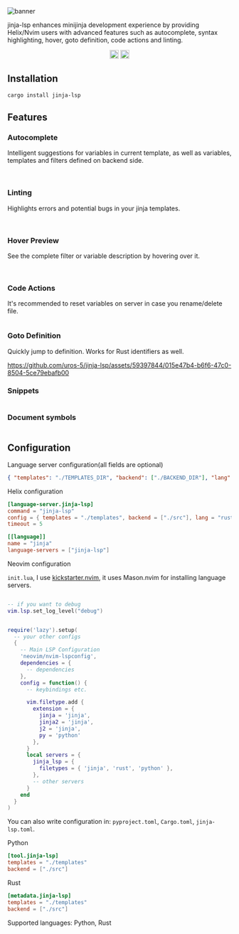 <img src="https://raw.githubusercontent.com/uros-5/jinja-lsp/main/.github/banner.png" alt="banner" />

jinja-lsp enhances minijinja development experience by providing Helix/Nvim users with advanced features such as autocomplete, syntax highlighting, hover, goto definition, code actions and linting.

<div align="center">
  <a href="https://crates.io/crates/jinja-lsp"><img alt="crates.io" src="https://img.shields.io/crates/v/jinja-lsp.svg?style=for-the-badge&color=fdbb39&logo=rust" height="20"></a>
  <a href="https://marketplace.visualstudio.com/items?itemName=urosmrkobrada.jinja-lsp"><img alt="visualstudio.com" src="https://vsmarketplacebadges.dev/version/urosmrkobrada.jinja-lsp.svg?color=007ACC" height="20"></a>
</div>

## Installation

```sh
cargo install jinja-lsp
```


## Features

### Autocomplete

Intelligent suggestions for variables in current template, as well as variables, templates and filters defined on backend side.

<img src="https://raw.githubusercontent.com/uros-5/jinja-lsp/main/.github/completion.png" alt="" />

<img src="https://raw.githubusercontent.com/uros-5/jinja-lsp/main/.github/completion2.png" alt="" />

<img src="https://raw.githubusercontent.com/uros-5/jinja-lsp/main/.github/completion3.png" alt="" />

### Linting

Highlights errors and potential bugs in your jinja templates.  

<img src="https://raw.githubusercontent.com/uros-5/jinja-lsp/main/.github/diagnostics1.png" alt="" />

<img src="https://raw.githubusercontent.com/uros-5/jinja-lsp/main/.github/diagnostics2.png" alt="" />

<img src="https://raw.githubusercontent.com/uros-5/jinja-lsp/main/.github/diagnostics3.png" alt="" />

### Hover Preview

See the complete filter or variable description by hovering over it.

<img src="https://raw.githubusercontent.com/uros-5/jinja-lsp/main/.github/hover.png" alt="" />

<img src="https://raw.githubusercontent.com/uros-5/jinja-lsp/main/.github/hover2.png" alt="" />

### Code Actions

It's recommended to reset variables on server in case you rename/delete file.

<img src="https://raw.githubusercontent.com/uros-5/jinja-lsp/main/.github/code_actions.png" alt="" />

### Goto Definition

Quickly jump to definition. Works for Rust identifiers as well. 

https://github.com/uros-5/jinja-lsp/assets/59397844/015e47b4-b6f6-47c0-8504-5ce79ebafb00

### Snippets

<img src="https://raw.githubusercontent.com/uros-5/jinja-lsp/main/.github/snippets.png" alt="" />

### Document symbols

<img src="https://raw.githubusercontent.com/uros-5/jinja-lsp/main/.github/document_symbols.png" alt="" />

## Configuration

Language server configuration(all fields are optional)

```json
{ "templates": "./TEMPLATES_DIR", "backend": ["./BACKEND_DIR"], "lang": "rust"}
````

Helix configuration

```toml
[language-server.jinja-lsp]
command = "jinja-lsp"
config = { templates = "./templates", backend = ["./src"], lang = "rust"}
timeout = 5

[[language]]
name = "jinja"
language-servers = ["jinja-lsp"]
```

Neovim configuration

`init.lua`, I use [kickstarter.nvim](https://github.com/nvim-lua/kickstart.nvim), it uses Mason.nvim for installing language servers.

```lua

-- if you want to debug
vim.lsp.set_log_level("debug")


require('lazy').setup(
  -- your other configs
  {
    -- Main LSP Configuration
    'neovim/nvim-lspconfig',
    dependencies = {
      -- dependencies
    },
    config = function() {
      -- keybindings etc.

      vim.filetype.add {
        extension = {
          jinja = 'jinja',
          jinja2 = 'jinja',
          j2 = 'jinja',
          py = 'python'
        },
      }
      local servers = {
        jinja_lsp = {
          filetypes = { 'jinja', 'rust', 'python' },
        },
        -- other servers        
      }
    end
  }
)

```

You can also write configuration in: `pyproject.toml`, `Cargo.toml`, `jinja-lsp.toml`.

Python

```toml
[tool.jinja-lsp]
templates = "./templates"
backend = ["./src"]
```

Rust

```toml
[metadata.jinja-lsp]
templates = "./templates"
backend = ["./src"]
```

Supported languages: Python, Rust
